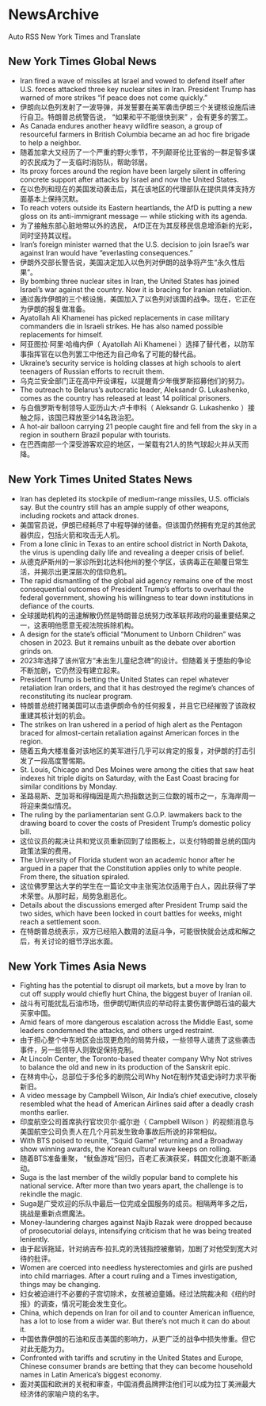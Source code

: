 # NewsArchive
Auto RSS New York Times and Translate

## New York Times Global News
* Iran fired a wave of missiles at Israel and vowed to defend itself after U.S. forces attacked three key nuclear sites in Iran. President Trump has warned of more strikes “if peace does not come quickly.”
* 伊朗向以色列发射了一波导弹，并发誓要在美军袭击伊朗三个关键核设施后进行自卫。特朗普总统警告说， “如果和平不能很快到来” ，会有更多的罢工。
* As Canada endures another heavy wildfire season, a group of resourceful farmers in British Columbia became an ad hoc fire brigade to help a neighbor.
* 随着加拿大又经历了一个严重的野火季节，不列颠哥伦比亚省的一群足智多谋的农民成为了一支临时消防队，帮助邻居。
* Its proxy forces around the region have been largely silent in offering concrete support after attacks by Israel and now the United States.
* 在以色列和现在的美国发动袭击后，其在该地区的代理部队在提供具体支持方面基本上保持沉默。
* To reach voters outside its Eastern heartlands, the AfD is putting a new gloss on its anti-immigrant message — while sticking with its agenda.
* 为了接触东部心脏地带以外的选民， AfD正在为其反移民信息增添新的光彩，同时坚持其议程。
* Iran’s foreign minister warned that the U.S. decision to join Israel’s war against Iran would have “everlasting consequences.”
* 伊朗外交部长警告说，美国决定加入以色列对伊朗的战争将产生“永久性后果”。
* By bombing three nuclear sites in Iran, the United States has joined Israel’s war against the country. Now it is bracing for Iranian retaliation.
* 通过轰炸伊朗的三个核设施，美国加入了以色列对该国的战争。现在，它正在为伊朗的报复做准备。
* Ayatollah Ali Khamenei has picked replacements in case military commanders die in Israeli strikes. He has also named possible replacements for himself.
* 阿亚图拉·阿里·哈梅内伊（ Ayatollah Ali Khamenei ）选择了替代者，以防军事指挥官在以色列罢工中他还为自己命名了可能的替代品。
* Ukraine’s security service is holding classes at high schools to alert teenagers of Russian efforts to recruit them.
* 乌克兰安全部门正在高中开设课程，以提醒青少年俄罗斯招募他们的努力。
* The outreach to Belarus’s autocratic leader, Aleksandr G. Lukashenko, comes as the country has released at least 14 political prisoners.
* 与白俄罗斯专制领导人亚历山大·卢卡申科（ Aleksandr G. Lukashenko ）接触之际，该国已释放至少14名政治犯。
* A hot-air balloon carrying 21 people caught fire and fell from the sky in a region in southern Brazil popular with tourists.
* 在巴西南部一个深受游客欢迎的地区，一架载有21人的热气球起火并从天而降。

## New York Times United States News
* Iran has depleted its stockpile of medium-range missiles, U.S. officials say. But the country still has an ample supply of other weapons, including rockets and attack drones.
* 美国官员说，伊朗已经耗尽了中程导弹的储备。但该国仍然拥有充足的其他武器供应，包括火箭和攻击无人机。
* From a lone clinic in Texas to an entire school district in North Dakota, the virus is upending daily life and revealing a deeper crisis of belief.
* 从德克萨斯州的一家诊所到北达科他州的整个学区，该病毒正在颠覆日常生活，并揭示出更深层次的信仰危机。
* The rapid dismantling of the global aid agency remains one of the most consequential outcomes of President Trump’s efforts to overhaul the federal government, showing his willingness to tear down institutions in defiance of the courts.
* 全球援助机构的迅速解散仍然是特朗普总统努力改革联邦政府的最重要结果之一，这表明他愿意无视法院拆除机构。
* A design for the state’s official “Monument to Unborn Children” was chosen in 2023. But it remains unbuilt as the debate over abortion grinds on.
* 2023年选择了该州官方“未出生儿童纪念碑”的设计。但随着关于堕胎的争论不断加剧，它仍然没有建立起来。
* President Trump is betting the United States can repel whatever retaliation Iran orders, and that it has destroyed the regime’s chances of reconstituting its nuclear program.
* 特朗普总统打赌美国可以击退伊朗命令的任何报复，并且它已经摧毁了该政权重建其核计划的机会。
* The strikes on Iran ushered in a period of high alert as the Pentagon braced for almost-certain retaliation against American forces in the region.
* 随着五角大楼准备对该地区的美军进行几乎可以肯定的报复，对伊朗的打击引发了一段高度警惕期。
* St. Louis, Chicago and Des Moines were among the cities that saw heat indexes hit triple digits on Saturday, with the East Coast bracing for similar conditions by Monday.
* 圣路易斯、芝加哥和得梅因是周六热指数达到三位数的城市之一，东海岸周一将迎来类似情况。
* The ruling by the parliamentarian sent G.O.P. lawmakers back to the drawing board to cover the costs of President Trump’s domestic policy bill.
* 这位议员的裁决让共和党议员重新回到了绘图板上，以支付特朗普总统的国内政策法案的费用。
* The University of Florida student won an academic honor after he argued in a paper that the Constitution applies only to white people. From there, the situation spiraled.
* 这位佛罗里达大学的学生在一篇论文中主张宪法仅适用于白人，因此获得了学术荣誉。从那时起，局势急剧恶化。
* Details about the discussions emerged after President Trump said the two sides, which have been locked in court battles for weeks, might reach a settlement soon.
* 在特朗普总统表示，双方已经陷入数周的法庭斗争，可能很快就会达成和解之后，有关讨论的细节浮出水面。

## New York Times Asia News
* Fighting has the potential to disrupt oil markets, but a move by Iran to cut off supply would chiefly hurt China, the biggest buyer of Iranian oil.
* 战斗有可能扰乱石油市场，但伊朗切断供应的举动将主要伤害伊朗石油的最大买家中国。
* Amid fears of more dangerous escalation across the Middle East, some leaders condemned the attacks, and others urged restraint.
* 由于担心整个中东地区会出现更危险的局势升级，一些领导人谴责了这些袭击事件，另一些领导人则敦促保持克制。
* At Lincoln Center, the Toronto-based theater company Why Not strives to balance the old and new in its production of the Sanskrit epic.
* 在林肯中心，总部位于多伦多的剧院公司Why Not在制作梵语史诗时力求平衡新旧。
* A video message by Campbell Wilson, Air India’s chief executive, closely resembled what the head of American Airlines said after a deadly crash months earlier.
* 印度航空公司首席执行官坎贝尔·威尔逊（ Campbell Wilson ）的视频消息与美国航空公司负责人在几个月前发生致命事故后所说的非常相似。
* With BTS poised to reunite, “Squid Game” returning and a Broadway show winning awards, the Korean cultural wave keeps on rolling.
* 随着BTS准备重聚， “鱿鱼游戏”回归，百老汇表演获奖，韩国文化浪潮不断涌动。
* Suga is the last member of the wildly popular band to complete his national service. After more than two years apart, the challenge is to rekindle the magic.
* Suga是广受欢迎的乐队中最后一位完成全国服务的成员。相隔两年多之后，挑战是重新点燃魔法。
* Money-laundering charges against Najib Razak were dropped because of prosecutorial delays, intensifying criticism that he was being treated leniently.
* 由于起诉拖延，针对纳吉布·拉扎克的洗钱指控被撤销，加剧了对他受到宽大对待的批评。
* Women are coerced into needless hysterectomies and girls are pushed into child marriages. After a court ruling and a Times investigation, things may be changing.
* 妇女被迫进行不必要的子宫切除术，女孩被迫童婚。经过法院裁决和《纽约时报》的调查，情况可能会发生变化。
* China, which depends on Iran for oil and to counter American influence, has a lot to lose from a wider war. But there’s not much it can do about it.
* 中国依靠伊朗的石油和反击美国的影响力，从更广泛的战争中损失惨重。但它对此无能为力。
* Confronted with tariffs and scrutiny in the United States and Europe, Chinese consumer brands are betting that they can become household names in Latin America’s biggest economy.
* 面对美国和欧洲的关税和审查，中国消费品牌押注他们可以成为拉丁美洲最大经济体的家喻户晓的名字。

